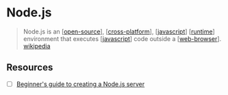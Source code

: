 # Node.js

> Node.js is an [[open-source]], [[cross-platform]], [[javascript]] [[runtime]] environment that executes [[javascript]] code outside a [[web-browser]]. [wikipedia][1]

## Resources

- [ ] [Beginner's guide to creating a Node.js server](https://dev.to/lisahjung/beginner-s-guide-to-creating-a-node-js-server-3d0j)

[1]: https://en.wikipedia.org/wiki/Node.js
[//begin]: # "Autogenerated link references for markdown compatibility"
[open-source]: open-source "Open Source"
[cross-platform]: cross-platform "Cross Platform"
[javascript]: javascript "Javascript"
[runtime]: runtime "Runtime"
[javascript]: javascript "Javascript"
[web-browser]: web-browser "Web Browser"
[//end]: # "Autogenerated link references"
